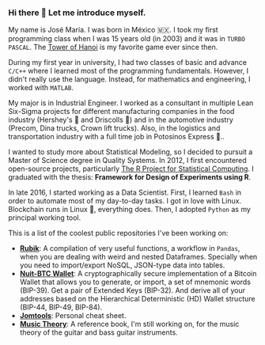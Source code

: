 ### Hi there 🦡 Let me introduce myself.

My name is José María. I was born in México 🇲🇽. I took my first programming class when I was 15 years old (in 2003) and it was in `TURBO PASCAL`. The [Tower of Hanoi](https://en.wikipedia.org/wiki/Tower_of_Hanoi) is my favorite game ever since then.

During my first year in university, I had two classes of basic and advance `C/C++` where I learned most of the programming fundamentals. However, I didn't really use the language. Instead, for mathematics and engineering, I worked with `MATLAB`.

My major is in Industrial Engineer. I worked as a consultant in multiple Lean Six-Sigma projects for different manufacturing companies in the food industry (Hershey's 🍫 and Driscolls 🍓) and in the automotive industry (Precom, Dina trucks, Crown lift trucks). Also, in the logistics and transportation industry with a full time job in Potosinos Express 🚛..

I wanted to study more about Statistical Modeling, so I decided to pursuit a Master of Science degree in Quality Systems. In 2012, I first encountered open-source projects, particularly [The R Project for Statistical Computing](https://www.r-project.org/). I graduated with the thesis: **Framework for Design of Experiments using R**.

In late 2016, I started working as a Data Scientist. First, I learned `Bash` in order to automate most of my day-to-day tasks. I got in love with Linux. Blockchain runs in Linux 🐧, everything does. Then, I adopted `Python` as my principal working tool.

This is a list of the coolest public repositories I've been working on:

- [**Rubik**](https://github.com/josemariasosa/rubik): A compilation of very useful functions, a workflow in `Pandas`, when you are dealing with weird and nested Dataframes. Specially when you need to import/export NoSQL, JSON-type data into tables.
- [**Nuit-BTC Wallet**](https://github.com/josemariasosa/nuit-btc): A cryptographically secure implementation of a Bitcoin Wallet that allows you to generate, or import, a set of mnemonic words (BIP-39). Get a pair of Extended Keys (BIP-32). And derive all of your addresses based on the Hierarchical Deterministic (HD) Wallet structure (BIP-44, BIP-49, BIP-84).
- [**Jomtools**](https://github.com/josemariasosa/jomtools): Personal cheat sheet.
- [**Music Theory**](https://github.com/josemariasosa/music-theory): A reference book, I'm still working on, for the music theory of the guitar and bass guitar instruments.


<!--
**josemariasosa/josemariasosa** is a ✨ _special_ ✨ repository because its `README.md` (this file) appears on your GitHub profile.

Here are some ideas to get you started:

- 🔭 I’m currently working on ...
- 🌱 I’m currently learning ...
- 👯 I’m looking to collaborate on ...
- 🤔 I’m looking for help with ...
- 💬 Ask me about ...
- 📫 How to reach me: ...
- 😄 Pronouns: ...
- ⚡ Fun fact: ...
-->
